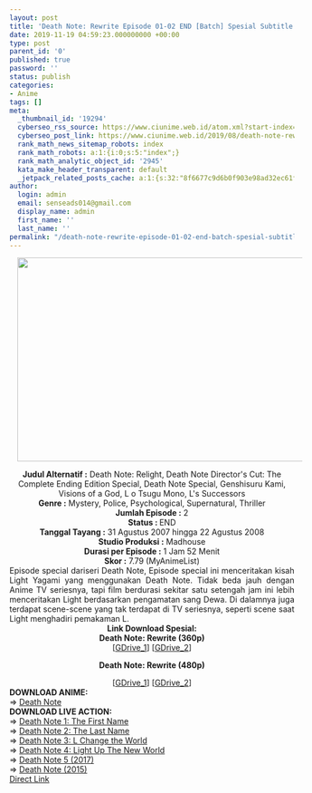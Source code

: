```yaml
---
layout: post
title: 'Death Note: Rewrite Episode 01-02 END [Batch] Spesial Subtitle Indonesia'
date: 2019-11-19 04:59:23.000000000 +00:00
type: post
parent_id: '0'
published: true
password: ''
status: publish
categories:
- Anime
tags: []
meta:
  _thumbnail_id: '19294'
  cyberseo_rss_source: https://www.ciunime.web.id/atom.xml?start-index=2251&max-results=150
  cyberseo_post_link: https://www.ciunime.web.id/2019/08/death-note-rewrite-episode-01-02-end.html
  rank_math_news_sitemap_robots: index
  rank_math_robots: a:1:{i:0;s:5:"index";}
  rank_math_analytic_object_id: '2945'
  kata_make_header_transparent: default
  _jetpack_related_posts_cache: a:1:{s:32:"8f6677c9d6b0f903e98ad32ec61f8deb";a:2:{s:7:"expires";i:1652480428;s:7:"payload";a:3:{i:0;a:1:{s:2:"id";i:25853;}i:1;a:1:{s:2:"id";i:25841;}i:2;a:1:{s:2:"id";i:25843;}}}}
author:
  login: admin
  email: senseads014@gmail.com
  display_name: admin
  first_name: ''
  last_name: ''
permalink: "/death-note-rewrite-episode-01-02-end-batch-spesial-subtitle-indonesia/"
---
```

<div class="separator" style="clear: both; text-align: center;"><a href="https://1.bp.blogspot.com/-UoY9-qAoBmo/XUlAimx3QdI/AAAAAAAAc6I/N6ffRbazt-kQnnhI3s2onFTUtwKQcOTFACLcBGAs/s1600/Death%2BNote%2B-%2BRewrite%2BSpesial.jpg" imageanchor="1" style="margin-left: 1em; margin-right: 1em;"><img border="0" data-original-height="720" data-original-width="1280" height="360" src="{{ site.baseurl }}/assets/2019/11/Death%2BNote%2B-%2BRewrite%2BSpesial.jpg" width="640" /></a></div>
<p>
<div style="text-align: center;"><b>Judul</b><b><b>&nbsp;Alternatif</b>&nbsp;:</b> Death Note: Relight, Death Note Director's Cut: The Complete Ending Edition Special, Death Note Special, Genshisuru Kami, Visions of a God, L o Tsugu Mono, L's Successors</div>
<div style="text-align: center;"><b>Genre :</b> Mystery, Police, Psychological, Supernatural, Thriller</div>
<div style="text-align: center;"><b>Jumlah Episode :</b> 2<br /><b>Status :&nbsp;</b>END<br /><b>Tanggal Tayang :</b> 31 Agustus 2007 hingga 22 Agustus 2008<br /><b>Studio Produksi :</b> Madhouse<br /><b>Durasi per Episode :</b> 1 Jam 52 Menit</div>
<div style="text-align: center;"><b>Skor :</b> 7.79 (MyAnimeList)</div>
<div style="text-align: center;"></div>
<div style="text-align: justify;">Episode special dariseri Death Note, Episode special ini menceritakan kisah Light Yagami yang menggunakan Death Note. Tidak beda jauh dengan Anime TV seriesnya, tapi film berdurasi sekitar satu setengah jam ini lebih menceritakan Light berdasarkan pengamatan sang Dewa. Di dalamnya juga terdapat scene-scene yang tak terdapat di TV seriesnya, seperti scene saat Light menghadiri pemakaman L.</div>
<div style="text-align: justify;"></div>
<div style="text-align: justify;"></div>
<div style="text-align: center;">
<div style="text-align: center;"><b>Link Download Spesial:</b></div>
<div style="text-align: center;">
<div style="text-align: center;"><b>Death Note: Rewrite (360p)</b></div>
<div style="text-align: center;">
<div style="text-align: center;">
<div style="text-align: center;">[<a href="https://drive.google.com/uc?id=1mfvRlDJwFoOL0ucVLBWx5arqPRvDGkF-" target="_blank" rel="noopener">GDrive_1</a>] [<a href="https://drive.google.com/uc?export=download&amp;id=1whaE9KMOugS2U6WbANmflhwIqvyNRdY4" target="_blank" rel="noopener">GDrive_2</a>]</div>
</div>
</div>
<p><b>Death Note: Rewrite (480p)</b></div>
<div style="text-align: center;">
<div style="text-align: center;">
<div style="text-align: center;">[<a href="https://drive.google.com/uc?id=1KK6Vp0pyp5P2NwjGBMj8Z3a9L-rgGYWq" target="_blank" rel="noopener">GDrive_1</a>] [<a href="https://drive.google.com/uc?export=download&amp;id=1TOQjUoP4QaX1YCoXzV-yPeN6nqtZZz4X" target="_blank" rel="noopener">GDrive_2</a>]
<div style="text-align: left;">
<div style="text-align: left;">
<div style="text-align: left;"><b>DOWNLOAD ANIME:</b></div>
<div style="text-align: left;"></div>
<div style="text-align: left;">=&gt;&nbsp;<a href="https://www.ciunime.web.id/2019/01/death-note-episode-01-37-end-batch.html" target="_blank" rel="noopener">Death Note</a></div>
<div style="text-align: left;"></div>
</div>
<div style="text-align: left;"><b>DOWNLOAD LIVE ACTION:</b></div>
<div style="text-align: left;"></div>
<div style="text-align: left;">=&gt;&nbsp;<a href="https://www.ciunime.web.id/2019/08/death-note-first-name-live-action.html" target="_blank" rel="noopener">Death Note 1: The First Name</a></div>
<div style="text-align: left;">=&gt;&nbsp;<a href="https://www.ciunime.web.id/2019/08/death-note-last-name-live-action.html" target="_blank" rel="noopener">Death Note 2: The Last Name</a></div>
<div style="text-align: left;">=&gt;&nbsp;<a href="https://www.ciunime.web.id/2019/08/death-note-l-change-world-live-action.html" target="_blank" rel="noopener">Death Note 3: L Change the World</a></div>
<div style="text-align: left;">=&gt;&nbsp;<a href="https://www.ciunime.web.id/2019/02/death-note-light-up-new-world-live.html" target="_blank" rel="noopener">Death Note 4: Light Up The New World</a></div>
<div style="text-align: left;">=&gt;&nbsp;<a href="https://www.ciunime.web.id/2019/08/death-note-2017-live-action-subtitle.html" target="_blank" rel="noopener">Death Note 5 (2017)</a></div>
<div style="text-align: left;">=&gt;&nbsp;<a href="https://www.ciunime.web.id/2019/01/death-note-2015-episode-01-11-end-batch.html" target="_blank" rel="noopener">Death Note (2015)</a></div>
<div style="text-align: left;"></div>
</div>
</div>
</div>
</div>
</div>
<link rel="stylesheet" href="https://cdnjs.cloudflare.com/ajax/libs/font-awesome/4.7.0/css/font-awesome.min.css" />
<div class="divbtn"> <a href="https://handymansurrender.com/fihup8buzv?key=94550f7ce39444073321dde3b8782f97" class="btn"><i class="fa fa-download"></i> Direct Link</a> </div>

